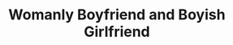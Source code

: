 --- 
title: "Womanly Boyfriend and Boyish Girlfriend"
publishdate: "2019-1-9T16:48:46+02:00"
src: "https://365manga.net/manga/womanly-boyfriend-and-boyish-girlfriend"
image: "https://data.365manga.net/images/thumbnails/32561-womanly-boyfriend-and-boyish-girlfriend.jpg"
description: " A boyish lady and a feminine young man. They share a very special bond, but everyday life issues threat their delicate relationship, could their love be stronger than society's prejudices? Meet Nobuko and her protective yet tender boyfriend Chiyohiko and the friends who accompany them in this crazy ride that we call 'life and human relationships'."
---